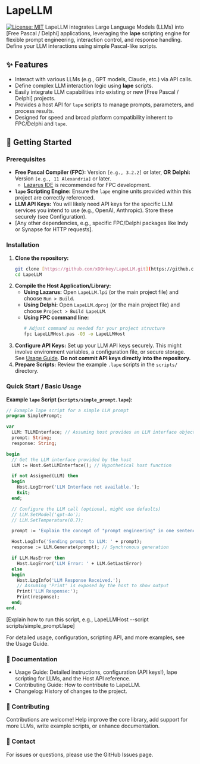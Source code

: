 # LapeLLM

[![License: MIT](https://img.shields.io/badge/License-MIT-yellow.svg)](https://github.com/xD0nkey/LapeLLM/blob/main/LICENSE)
LapeLLM integrates Large Language Models (LLMs) into [Free Pascal / Delphi] applications, leveraging the **lape** scripting engine for flexible prompt engineering, interaction control, and response handling. Define your LLM interactions using simple Pascal-like scripts.

## ✨ Features

* Interact with various LLMs (e.g., GPT models, Claude, etc.) via API calls.
* Define complex LLM interaction logic using **lape** scripts.
* Easily integrate LLM capabilities into existing or new [Free Pascal / Delphi] projects.
* Provides a host API for `lape` scripts to manage prompts, parameters, and process results.
* Designed for speed and broad platform compatibility inherent to FPC/Delphi and `lape`.

## 🚀 Getting Started

### Prerequisites

* **Free Pascal Compiler (FPC):** Version `[e.g., 3.2.2]` or later, **OR** **Delphi:** Version `[e.g., 11 Alexandria]` or later.
    * [Lazarus IDE](https://www.lazarus-ide.org/) is recommended for FPC development.
* **`lape` Scripting Engine:** Ensure the `lape` engine units provided within this project are correctly referenced.
* **LLM API Keys:** You will likely need API keys for the specific LLM services you intend to use (e.g., OpenAI, Anthropic). Store these securely (see Configuration).
* [Any other dependencies, e.g., specific FPC/Delphi packages like Indy or Synapse for HTTP requests].

### Installation

1.  **Clone the repository:**
    ```bash
    git clone [https://github.com/xD0nkey/LapeLLM.git](https://github.com/xD0nkey/LapeLLM.git)
    cd LapeLLM
    ```
2.  **Compile the Host Application/Library:**
    * **Using Lazarus:** Open `LapeLLM.lpi` (or the main project file) and choose `Run > Build`.
    * **Using Delphi:** Open `LapeLLM.dproj` (or the main project file) and choose `Project > Build LapeLLM`.
    * **Using FPC command line:**
        ```bash
        # Adjust command as needed for your project structure
        fpc LapeLLMHost.pas -O3 -o LapeLLMHost
        ```
3.  **Configure API Keys:** Set up your LLM API keys securely. This might involve environment variables, a configuration file, or secure storage. See [Usage Guide](USAGE.md#configuration). **Do not commit API keys directly into the repository.**
4.  **Prepare Scripts:** Review the example `.lape` scripts in the `scripts/` directory.

### Quick Start / Basic Usage

**Example `lape` Script (`scripts/simple_prompt.lape`):**

```pascal
// Example lape script for a simple LLM prompt
program SimplePrompt;

var
  LLM: TLLMInterface; // Assuming host provides an LLM interface object
  prompt: String;
  response: String;

begin
  // Get the LLM interface provided by the host
  LLM := Host.GetLLMInterface(); // Hypothetical host function

  if not Assigned(LLM) then
  begin
    Host.LogError('LLM Interface not available.');
    Exit;
  end;

  // Configure the LLM call (optional, might use defaults)
  // LLM.SetModel('gpt-4o');
  // LLM.SetTemperature(0.7);

  prompt := 'Explain the concept of "prompt engineering" in one sentence.';

  Host.LogInfo('Sending prompt to LLM: ' + prompt);
  response := LLM.Generate(prompt); // Synchronous generation

  if LLM.HasError then
    Host.LogError('LLM Error: ' + LLM.GetLastError)
  else
  begin
    Host.LogInfo('LLM Response Received.');
    // Assuming 'Print' is exposed by the host to show output
    Print('LLM Response:');
    Print(response);
  end;
end.
```
[Explain how to run this script, e.g., LapeLLMHost --script scripts/simple_prompt.lape]

For detailed usage, configuration, scripting API, and more examples, see the Usage Guide.

### 📖 Documentation
* Usage Guide: Detailed instructions, configuration (API keys!), lape scripting for LLMs, and the Host API reference.
* Contributing Guide: How to contribute to LapeLLM.
* Changelog: History of changes to the project.

### 🤝 Contributing
Contributions are welcome! Help improve the core library, add support for more LLMs, write example scripts, or enhance documentation.

### 📧 Contact
For issues or questions, please use the GitHub Issues page.
